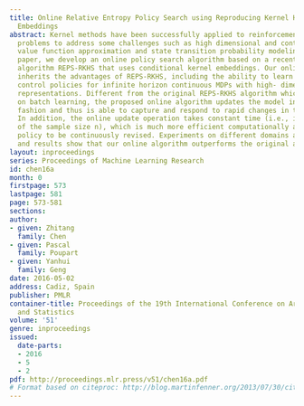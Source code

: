 ```yaml
---
title: Online Relative Entropy Policy Search using Reproducing Kernel Hilbert Space
  Embeddings
abstract: Kernel methods have been successfully applied to reinforcement learning
  problems to address some challenges such as high dimensional and continuous states,
  value function approximation and state transition probability modeling. In this
  paper, we develop an online policy search algorithm based on a recent state-of-the-art
  algorithm REPS-RKHS that uses conditional kernel embeddings. Our online algorithm
  inherits the advantages of REPS-RKHS, including the ability to learn non-parametric
  control policies for infinite horizon continuous MDPs with high- dimensional sensory
  representations. Different from the original REPS-RKHS algorithm which is based
  on batch learning, the proposed online algorithm updates the model in an online
  fashion and thus is able to capture and respond to rapid changes in the system dynamics.
  In addition, the online update operation takes constant time (i.e., independent
  of the sample size n), which is much more efficient computationally and allows the
  policy to be continuously revised. Experiments on different domains are conducted
  and results show that our online algorithm outperforms the original algorithm.
layout: inproceedings
series: Proceedings of Machine Learning Research
id: chen16a
month: 0
firstpage: 573
lastpage: 581
page: 573-581
sections: 
author:
- given: Zhitang
  family: Chen
- given: Pascal
  family: Poupart
- given: Yanhui
  family: Geng
date: 2016-05-02
address: Cadiz, Spain
publisher: PMLR
container-title: Proceedings of the 19th International Conference on Artificial Intelligence
  and Statistics
volume: '51'
genre: inproceedings
issued:
  date-parts:
  - 2016
  - 5
  - 2
pdf: http://proceedings.mlr.press/v51/chen16a.pdf
# Format based on citeproc: http://blog.martinfenner.org/2013/07/30/citeproc-yaml-for-bibliographies/
---
```


